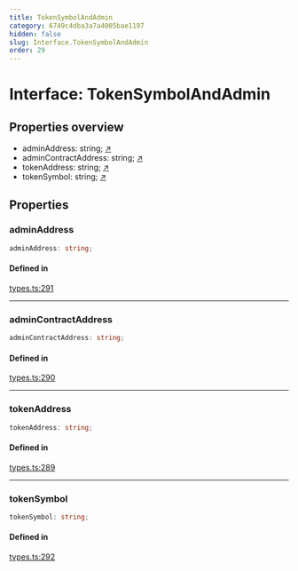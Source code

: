 ```yaml
---
title: TokenSymbolAndAdmin
category: 6749c4dba3a7a4005bae1197
hidden: false
slug: Interface.TokenSymbolAndAdmin
order: 29
---
```


# Interface: TokenSymbolAndAdmin

## Properties overview

- adminAddress:  string; [↗](#adminaddress)
- adminContractAddress:  string; [↗](#admincontractaddress)
- tokenAddress:  string; [↗](#tokenaddress)
- tokenSymbol:  string; [↗](#tokensymbol)

## Properties

### adminAddress

```ts
adminAddress: string;
```

#### Defined in

[types.ts:291](https://github.com/zkcloudworker/minatokens-lib/blob/main/packages/api/src/types.ts#L291)

***

### adminContractAddress

```ts
adminContractAddress: string;
```

#### Defined in

[types.ts:290](https://github.com/zkcloudworker/minatokens-lib/blob/main/packages/api/src/types.ts#L290)

***

### tokenAddress

```ts
tokenAddress: string;
```

#### Defined in

[types.ts:289](https://github.com/zkcloudworker/minatokens-lib/blob/main/packages/api/src/types.ts#L289)

***

### tokenSymbol

```ts
tokenSymbol: string;
```

#### Defined in

[types.ts:292](https://github.com/zkcloudworker/minatokens-lib/blob/main/packages/api/src/types.ts#L292)
